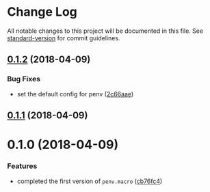 # Change Log

All notable changes to this project will be documented in this file. See [standard-version](https://github.com/conventional-changelog/standard-version) for commit guidelines.

<a name="0.1.2"></a>
## [0.1.2](https://github.com/chengjianhua/penv.macro/compare/v0.1.1...v0.1.2) (2018-04-09)


### Bug Fixes

* set the default config for penv ([2c66aae](https://github.com/chengjianhua/penv.macro/commit/2c66aae))



<a name="0.1.1"></a>
## [0.1.1](https://github.com/chengjianhua/penv.macro/compare/v0.1.0...v0.1.1) (2018-04-09)



<a name="0.1.0"></a>
# 0.1.0 (2018-04-09)


### Features

* completed the first version of `penv.macro` ([cb76fc4](https://github.com/chengjianhua/penv.macro/commit/cb76fc4))
